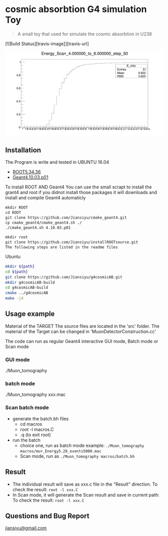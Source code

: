 # cosmic absorbtion G4 simulation Toy


> A small toy that used for simulate the cosmic absorbtion in U238


[![Build Status][travis-image]][travis-url]

![](example.jpg)

## Installation

The Program is write and tested in UBUNTU 16.04

* [ROOT5.34.36](https://root.cern.ch/)
* [Geant4.10.03.p01](https://geant4.web.cern.ch)

To install ROOT AND Geant4
	You can use the small scrapt to install the grant4 and root if you didnot install those packages
	it will downloads and install and compile Geant4 automaticly
```
mkdir ROOT
cd ROOT
git clone https://github.com/Jiansiyu/cmake_geant4.git
cp cmake_geant4/cmake_geant4.sh ./
./cmake_geant4.sh 4.10.03.p01
```
```
mkdir root
git clone https://github.com/Jiansiyu/installROOTsource.git
The following steps are listed in the readme files
```


Ubuntu
```sh
mkdir ${path}
cd ${path}
git clone https://github.com/Jiansiyu/g4cosmicAB.git
mkdir g4cosmicAB-build
cd g4cosmicAB-build
cmake ../g4cosmicAB
make -j4
```


## Usage example

Material of the TARGET
The source files are located in the 'src' folder. The material of the Target can be changed in 'MuonDetectorConstruction.cc'

The code can run as regular Geant4 interactive GUI mode, Batch mode or Scan mode
### GUI mode
./Muon_tomography

### batch mode
./Muon_tomography  xxx.mac

### Scan batch mode

* generate the batch.bh files 
	* cd macros 
	* root -l macros.C
	* .q (to exit root)
* run the batch
	* choice one, run as batch mode example: 
		```./Muon_tomography macros/mu+_Energy5.28_events5000.mac```
	* Scan mode,  run as 
		```./Muon_tomography macros/batch.bh```

## Result
* The individual result will save as xxx.c file in the "Result"  direction. To check the result: 
	```root -l xxx.C```
* In Scan mode, it will generate the Scan result and save in current path: To check the result: 
	```root -l xxx.C```

## Questions and Bug Report
jiansiyu@gmail.com

